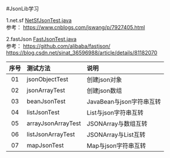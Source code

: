 ﻿#JsonLib学习

1.net.sf
[NetSfJsonTest.java](https://github.com/HelloKittycoder/JavaWebLearning/blob/master/JSONStudy/JSONLibDemo/src/main/java/com/kittycoder/easydemo/NetSfJsonTest.java)  
参考： https://www.cnblogs.com/jswang/p/7927405.html

2.fastJson
[FastJsonTest.java](https://github.com/HelloKittycoder/JavaWebLearning/blob/master/JSONStudy/JSONLibDemo/src/main/java/com/kittycoder/easydemo/FastJsonTest.java)  
参考： https://github.com/alibaba/fastjson/
https://blog.csdn.net/sinat_36596988/article/details/81182070

序号 | 测试方法 | 说明 
:---: | :------- | :-------- 
01 | jsonObjectTest| 创建json对象
02 | jsonArrayTest | 创建json数组 
03 | beanJsonTest | JavaBean与json字符串互转
04 | listJsonTest | List与json字符串互转
05 | arrayJsonArrayTest | JSONArray与数组互转
06 | listJsonArrayTest | JSONArray与List互转
07 | mapJsonTest | Map与json字符串互转
